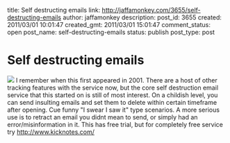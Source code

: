 title: Self destructing emails
link: http://jaffamonkey.com/3655/self-destructing-emails
author: jaffamonkey
description: 
post_id: 3655
created: 2011/03/01 10:01:47
created_gmt: 2011/03/01 15:01:47
comment_status: open
post_name: self-destructing-emails
status: publish
post_type: post

# Self destructing emails

![](http://blog.jaffamonkey.com/files/2011/03/selfdestructingemail-440x229.png) I remember when this first appeared in 2001. There are a host of other tracking features with the service now, but the core self destruction email service that this started on is still of most interest. On a childish level, you can send insulting emails and set them to delete within certain timeframe after opening. Cue funny "I swear I saw it" type scenarios. A more serious use is to retract an email you didnt mean to send, or simply had an error/misinformation in it. This has free trial, but for completely free service try http://www.kicknotes.com/
